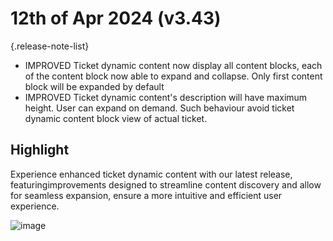 # 12th of Apr 2024 (v3.43)

{.release-note-list}
- IMPROVED Ticket dynamic content now display all content blocks, each of the content block now able to expand and collapse. Only first content block will be expanded by default
- IMPROVED Ticket dynamic content's description will have maximum height. User can expand on demand. Such behaviour avoid ticket dynamic content block view of actual ticket.

## Highlight

Experience enhanced ticket dynamic content with our latest release, featuringimprovements designed to streamline content discovery and allow for seamless expansion, ensure a more intuitive and efficient user experience.

![image](https://github.com/DeskDirector/docs/assets/1712143/a3243583-72c8-4716-bab5-ffc90a110315)
